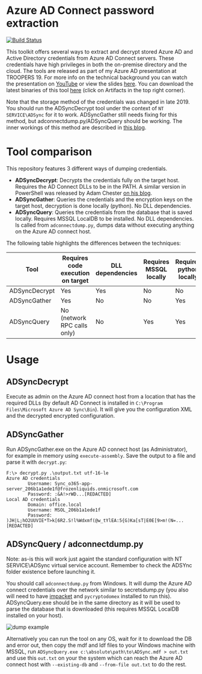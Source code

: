 # Azure AD Connect password extraction
[![Build Status](https://dev.azure.com/dirkjanm/adconnectdump/_apis/build/status/fox-it.adconnectdump?branchName=master)](https://dev.azure.com/dirkjanm/adconnectdump/_build/latest?definitionId=16&branchName=master)

This toolkit offers several ways to extract and decrypt stored Azure AD and Active Directory credentials from Azure AD Connect servers. These credentials have high privileges in both the on-premise directory and the cloud. The tools are released as part of my Azure AD presentation at TROOPERS 19. For more info on the technical background you can watch the presentation on [YouTube](https://www.youtube.com/watch?v=JEIR5oGCwdg) or view the slides [here](https://www.slideshare.net/DirkjanMollema/im-in-your-cloud-reading-everyones-email-hacking-azure-ad-via-active-directory).  You can download the latest binaries of this tool [here](https://dev.azure.com/dirkjanm/adconnectdump/_build/latest?definitionId=16&branchName=master) (click on Artifacts in the top right corner).

Note that the storage method of the credentials was changed in late 2019. You should run the ADSyncDecrypt tool under the context of `NT SERVICE\ADSync` for it to work. ADSyncGather still needs fixing for this method, but adconnectdump.py/ADSyncQuery should be working. The inner workings of this method are described in [this blog](https://dirkjanm.io/updating-adconnectdump-a-journey-into-dpapi/).

# Tool comparison
This repository features 3 different ways of dumping credentials. 
- **ADSyncDecrypt**: Decrypts the credentials fully on the target host. Requires the AD Connect DLLs to be in the PATH. A similar version in PowerShell was released by Adam Chester [on his blog](https://blog.xpnsec.com/azuread-connect-for-redteam/).
- **ADSyncGather**: Queries the credentials and the encryption keys on the target host, decryption is done locally (python). No DLL dependencies.
- **ADSyncQuery**: Queries the credentials from the database that is saved locally. Requires MSSQL LocalDB to be installed. No DLL dependencies. Is called from `adconnectdump.py`, dumps data without executing anything on the Azure AD connect host.

The following table highlights the differences between the techniques:

Tool | Requires code execution on target | DLL dependencies | Requires MSSQL locally | Requires python locally
--- | --- | --- | --- | ---
ADSyncDecrypt | Yes | Yes | No | No
ADSyncGather | Yes | No | No | Yes
ADSyncQuery | No (network RPC calls only) | No | Yes | Yes

# Usage
## ADSyncDecrypt
Execute as admin on the Azure AD connect host from a location that has the required DLLs (by default AD Connect is installed in `C:\Program Files\Microsoft Azure AD Sync\Bin`). It will give you the configuration XML and the decrypted encrypted configuration.

## ADSyncGather
Run ADSyncGather.exe on the Azure AD connect host (as Administrator), for example in memory using `execute-assembly`. Save the output to a file and parse it with `decrypt.py`:
```
F:\> decrypt.py .\output.txt utf-16-le
Azure AD credentials
        Username: Sync_o365-app-server_206b1a1ede1f@frozenliquids.onmicrosoft.com
        Password: :&A!>rWD...[REDACTED]
Local AD credentials
        Domain: office.local
        Username: MSOL_206b1a1ede1f
        Password: )JH|L;hO2UUVIE*T>k[6R2.S!l%Wdxmf(@w_tYlEA:5{G)Ka[sT|E0E[9>m!(N=...[REDACTED]
```

## ADSyncQuery / adconnectdump.py
Note: as-is this will work just againt the standard configuration with NT SERVICE\ADSync virtual service account. Remember to check the ADSYnc folder existence before launching it.

You should call `adconnectdump.py` from Windows. It will dump the Azure AD connect credentials over the network similar to secretsdump.py (you also will need to have [impacket](https://github.com/SecureAuthCorp/impacket) and `pycryptodomex` installed to run this). ADSyncQuery.exe should be in the same directory as it will be used to parse the database that is downloaded (this requires MSSQL LocalDB installed on your host).

![dump example](exampledump.png)

Alternatively you can run the tool on any OS, wait for it to download the DB and error out, then copy the mdf and ldf files to your Windows machine with MSSQL, run `ADSyncQuery.exe c:\absolute\path\to\ADSync.mdf > out.txt` and use this `out.txt` on your the system which can reach the Azure AD connect host with `--existing-db` and `--from-file out.txt` to do the rest.
